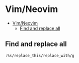# Vim/Neovim
<!--ts-->
* [Vim/Neovim](vim.md#vimneovim)
   * [Find and replace all](vim.md#find-and-replace-all)

<!-- Added by: runner, at: Wed Aug 11 09:29:39 UTC 2021 -->

<!--te-->

## Find and replace all
```vim
:%s/replace_this/replace_with/g
```
